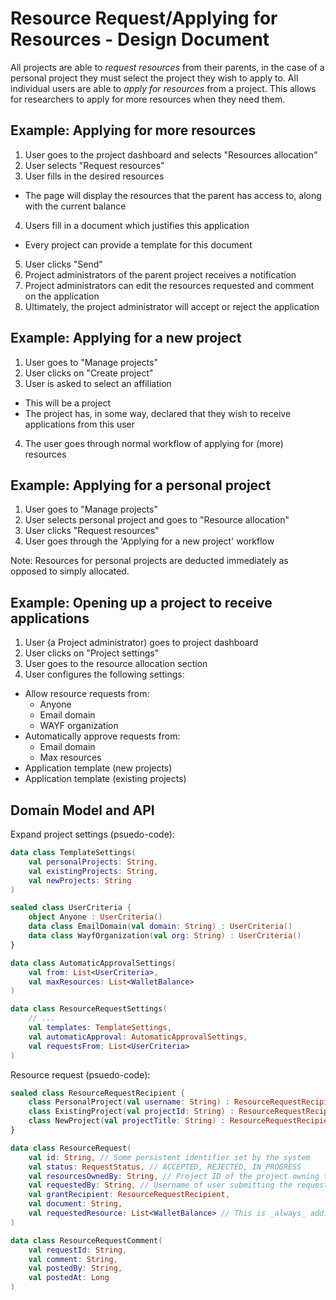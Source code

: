 # Resource Request/Applying for Resources - Design Document

All projects are able to _request resources_ from their parents, in the case of a personal project they must select
the project they wish to apply to. All individual users are able to _apply for resources_ from a project. This allows
for researchers to apply for more resources when they need them.

## Example: Applying for more resources

1. User goes to the project dashboard and selects "Resources allocation"
2. User selects "Request resources"
3. User fills in the desired resources
  - The page will display the resources that the parent has access to, along with the current balance
4. Users fill in a document which justifies this application
  - Every project can provide a template for this document
5. User clicks "Send"
6. Project administrators of the parent project receives a notification
7. Project administrators can edit the resources requested and comment on the application
8. Ultimately, the project administrator will accept or reject the application

## Example: Applying for a new project

1. User goes to "Manage projects"
2. User clicks on "Create project"
3. User is asked to select an affiliation
  - This will be a project
  - The project has, in some way, declared that they wish to receive applications from this user
4. The user goes through normal workflow of applying for (more) resources

## Example: Applying for a personal project

1. User goes to "Manage projects"
2. User selects personal project and goes to "Resource allocation"
3. User clicks "Request resources"
4. User goes through the 'Applying for a new project' workflow

Note: Resources for personal projects are deducted immediately as opposed to simply allocated.

## Example: Opening up a project to receive applications

1. User (a Project administrator) goes to project dashboard
2. User clicks on "Project settings"
3. User goes to the resource allocation section
4. User configures the following settings:
  - Allow resource requests from:
    - Anyone
    - Email domain
    - WAYF organization
  - Automatically approve requests from:
    - Email domain
    - Max resources
  - Application template (new projects)
  - Application template (existing projects)

## Domain Model and API

Expand project settings (psuedo-code):

```kotlin
data class TemplateSettings(
    val personalProjects: String,
    val existingProjects: String,
    val newProjects: String
)

sealed class UserCriteria {
    object Anyone : UserCriteria()
    data class EmailDomain(val domain: String) : UserCriteria()
    data class WayfOrganization(val org: String) : UserCriteria()
}

data class AutomaticApprovalSettings(
    val from: List<UserCriteria>,
    val maxResources: List<WalletBalance>
)

data class ResourceRequestSettings(
    // ...
    val templates: TemplateSettings,
    val automaticApproval: AutomaticApprovalSettings,
    val requestsFrom: List<UserCriteria>
)
```

Resource request (psuedo-code):

```kotlin
sealed class ResourceRequestRecipient {
    class PersonalProject(val username: String) : ResourceRequestRecipient()
    class ExistingProject(val projectId: String) : ResourceRequestRecipient()
    class NewProject(val projectTitle: String) : ResourceRequestRecipient()
}

data class ResourceRequest(
    val id: String, // Some persistent identifier set by the system
    val status: RequestStatus, // ACCEPTED, REJECTED, IN_PROGRESS
    val resourcesOwnedBy: String, // Project ID of the project owning the resources
    val requestedBy: String, // Username of user submitting the request
    val grantRecipient: ResourceRequestRecipient,
    val document: String,
    val requestedResource: List<WalletBalance> // This is _always_ additive to existing resources
)

data class ResourceRequestComment(
    val requestId: String,
    val comment: String,
    val postedBy: String,
    val postedAt: Long
)
```
